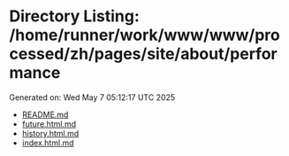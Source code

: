 # Directory Listing: /home/runner/work/www/www/processed/zh/pages/site/about/performance
Generated on: Wed May  7 05:12:17 UTC 2025

- [README.md](README.md)
- [future.html.md](future.html.md)
- [history.html.md](history.html.md)
- [index.html.md](index.html.md)
